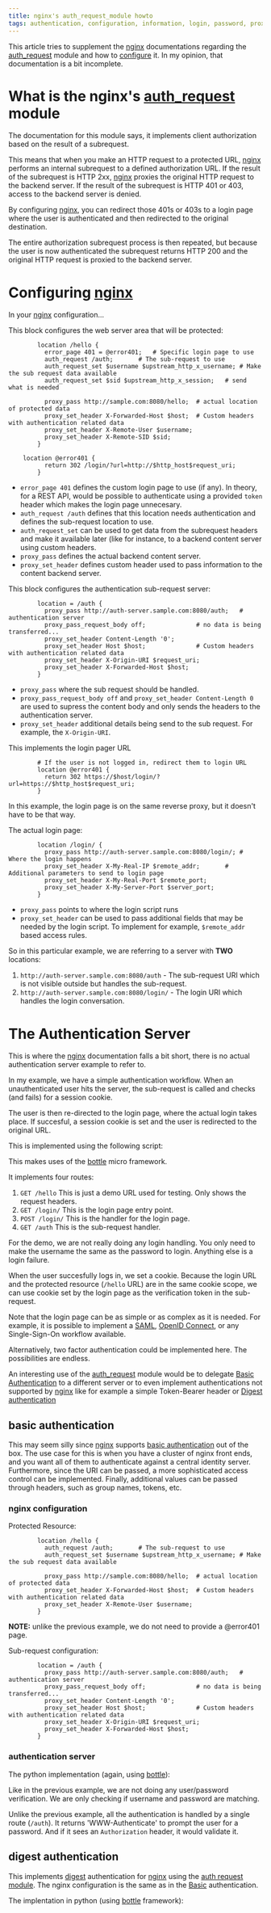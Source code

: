 ```yaml
---
title: nginx's auth_request_module howto
tags: authentication, configuration, information, login, password, proxy, python
---
```


This article tries to supplement the [nginx][nginx] documentations
regarding the [auth_request][ngx_http_auth_request_module] module
and how to [configure][config] it.  In my opinion, that documentation
is a bit incomplete.

# What is the nginx's [auth_request][ngx_http_auth_request_module] module

The documentation for this module says, it implements client
authorization based on the result of a subrequest.

This means that when you make an HTTP request to a protected URL,
[nginx][nginx] performs an internal subrequest to a defined
authorization URL. If the result of the subrequest is HTTP 2xx,
[nginx][nginx] proxies the original HTTP request to the backend server.
If the result of the subrequest is HTTP 401 or 403, access to the
backend server is denied.

By configuring [nginx][nginx], you can redirect those 401s or 403s to
a login page where the user is authenticated and then redirected to
the original destination.

The entire authorization subrequest process is then repeated, but
because the user is now authenticated the subrequest returns HTTP 200
and the original HTTP request is proxied to the backend server.

# Configuring [nginx][nginx]

In your [nginx][nginx] configuration...

This block configures the web server area that will be protected:

```nginx
        location /hello {
          error_page 401 = @error401;	# Specific login page to use
          auth_request /auth;		# The sub-request to use
          auth_request_set $username $upstream_http_x_username;	# Make the sub request data available
          auth_request_set $sid $upstream_http_x_session;	# send what is needed

          proxy_pass http://sample.com:8080/hello;	# actual location of protected data
          proxy_set_header X-Forwarded-Host $host;	# Custom headers with authentication related data
          proxy_set_header X-Remote-User $username;
          proxy_set_header X-Remote-SID $sid;
        }

	location @error401 {
          return 302 /login/?url=http://$http_host$request_uri;
        }

```

- `error_page 401` defines the custom login page to use (if any).
  In theory, for a REST API, would be possible to authenticate
  using a provided `token` header which makes the login page
  unnecesary.
- `auth_request /auth` defines that this location needs authentication
  and defines the sub-request location to use.
- `auth_request_set` can be used to get data from the subrequest
  headers and make it available later (like for instance, to a
  backend content server using custom headers.
- `proxy_pass` defines the actual backend content server.
- `proxy_set_header` defines custom header used to pass information
  to the content backend server.


This block configures the authentication sub-request server:

```nginx
        location = /auth {
          proxy_pass http://auth-server.sample.com:8080/auth;	# authentication server
          proxy_pass_request_body off;				# no data is being transferred...
          proxy_set_header Content-Length '0';
          proxy_set_header Host $host;				# Custom headers with authentication related data
          proxy_set_header X-Origin-URI $request_uri;
          proxy_set_header X-Forwarded-Host $host;
        }
```

- `proxy_pass` where the sub request should be handled.
- `proxy_pass_request_body off` and `proxy_set_header Content-Length 0` are
  used to supress the content body and only sends the headers to the
  authentication server.
- `proxy_set_header` additional details being send to the sub request.
  For example, the `X-Origin-URI`.

This implements the login pager URL

```nginx
        # If the user is not logged in, redirect them to login URL
        location @error401 {
          return 302 https://$host/login/?url=https://$http_host$request_uri;
        }
```
In this example, the login page is on the same reverse proxy, but
it doesn't have to be that way.

The actual login page:

```nginx
        location /login/ {
          proxy_pass http://auth-server.sample.com:8080/login/;	# Where the login happens
          proxy_set_header X-My-Real-IP $remote_addr;		# Additional parameters to send to login page
          proxy_set_header X-My-Real-Port $remote_port;
          proxy_set_header X-My-Server-Port $server_port;
        }
```
- `proxy_pass` points to where the login script runs
- `proxy_set_header` can be used to pass additional fields that may
  be needed by the login script.  To implement for example,
  `$remote_addr` based access rules.

So in this particular example, we are referring to a server with
**TWO** locations:

1. `http://auth-server.sample.com:8080/auth` - The sub-request URI which is not visible
   outside but handles the sub-request.
2. `http://auth-server.sample.com:8080/login/` - The login URI which handles the
   login conversation.

# The Authentication Server

This is where the [nginx][nginx] documentation falls a bit short, there
is no actual authentication server example to refer to.

In my example, we have a simple authentication workflow.  When an
unauthenticated user hits the server, the sub-request is called
and checks (and fails) for a session cookie.

The user is then re-directed to the login page, where the actual
login takes place.  If succesful, a session cookie is set and
the user is redirected to the original URL.

This is implemented using the following script:

<script src="https://tortugalabs.github.io/embed-like-gist/embed.js?style=github&showBorder=on&showLineNumbers=on&showFileMeta=on&showCopy=on&fetchFromJsDelivr=on&target=https://github.com/alejandroliu/0ink.net/blob/main/snippets/2019/nginx_mod_authrequest/auth1.py"></script>

This makes uses of the [bottle][bottlepy] micro framework.

It implements four routes:

1. `GET /hello`
   This is just a demo URL used for testing.  Only shows the request headers.
2. `GET /login/`
   This is the login page entry point.
3. `POST /login/`
   This is the handler for the login page.
4. `GET /auth`
   This is the sub-request handler.

For the demo, we are not really doing any login handling.  You only
need to make the username the same as the password to login.  Anything
else is a login failure.

When the user succesfully logs in, we set a cookie.  Because the
login URL and the protected resource (`/hello` URL) are in the
same cookie scope, we can use cookie set by the login page
as the verification token in the sub-request.

Note that the login page can be as simple or as complex as it is
needed.  For example, it is possible to implement a [SAML][saml],
[OpenID Connect][oidc], or any Single-Sign-On workflow
available.

Alternatively, two factor authentication could be implemented here.
The possibilities are endless.

An interesting use of the [auth_request][ngx_http_auth_request_module]
module would be to delegate [Basic Authentication][basicauth] to a different
server or to even implement authentications not supported by
[nginx][nginx] like for example a simple Token-Bearer header or
[Digest authentication][digest]

## basic authentication

This may seem silly since [nginx][nginx] supports [basic authentication][basicauth]
out of the box.  The use case for this is when you have a cluster of nginx
front ends, and you want all of them to authenticate against a central
identity server.  Furthermore, since the URI can be passed, a more sophisticated
access control can be implemented.  Finally, additional values can be passed
through headers, such as group names, tokens, etc.

### nginx configuration

Protected Resource:

```nginx
        location /hello {
          auth_request /auth;		# The sub-request to use
          auth_request_set $username $upstream_http_x_username;	# Make the sub request data available

          proxy_pass http://sample.com:8080/hello;	# actual location of protected data
          proxy_set_header X-Forwarded-Host $host;	# Custom headers with authentication related data
          proxy_set_header X-Remote-User $username;
        }
```

**NOTE:** unlike the previous example, we do not need to provide a @error401 page.

Sub-request configuration:

```nginx
        location = /auth {
          proxy_pass http://auth-server.sample.com:8080/auth;	# authentication server
          proxy_pass_request_body off;				# no data is being transferred...
          proxy_set_header Content-Length '0';
          proxy_set_header Host $host;				# Custom headers with authentication related data
          proxy_set_header X-Origin-URI $request_uri;
          proxy_set_header X-Forwarded-Host $host;
        }
```

### authentication server

The python implementation (again, using [bottle][bottlepy]):


<script src="https://tortugalabs.github.io/embed-like-gist/embed.js?style=github&showBorder=on&showLineNumbers=on&showFileMeta=on&showCopy=on&fetchFromJsDelivr=on&target=https://github.com/alejandroliu/0ink.net/blob/main/snippets/2019/nginx_mod_authrequest/auth2.py"></script>


Like in the previous example, we are not doing any user/password verification.  We are only
checking if username and password are matching.

Unlike the previous example, all the authentication is handled by a single route (`/auth`).
It returns 'WWW-Authenticate' to prompt the user for a password.  And if it sees
an `Authorization` header, it would validate it.

## digest authentication

This implements [digest][digest] authentication for [nginx][nginx] using the
[auth request module][ngx_http_auth_request_module].  The nginx configuration is the
same as in the [Basic][basicauth] authentication.

The implentation in python (using [bottle][bottlepy] framework):

<script src="https://tortugalabs.github.io/embed-like-gist/embed.js?style=github&showBorder=on&showLineNumbers=on&showFileMeta=on&showCopy=on&fetchFromJsDelivr=on&target=https://github.com/alejandroliu/0ink.net/blob/main/snippets/2019/nginx_mod_authrequest/auth3.py"></script>


[nginx]: http://nginx.org/en/
[ngx_http_auth_request_module]: http://nginx.org/en/docs/http/ngx_http_auth_request_module.html
[config]: https://docs.nginx.com/nginx/admin-guide/security-controls/configuring-subrequest-authentication/
[bottlepy]: https://bottlepy.org/
[SAML]: https://en.wikipedia.org/wiki/Security_Assertion_Markup_Language
[oidc]: https://openid.net/connect/
[basicauth]: https://en.wikipedia.org/wiki/Basic_access_authentication
[digest]: https://en.wikipedia.org/wiki/Digest_access_authentication

